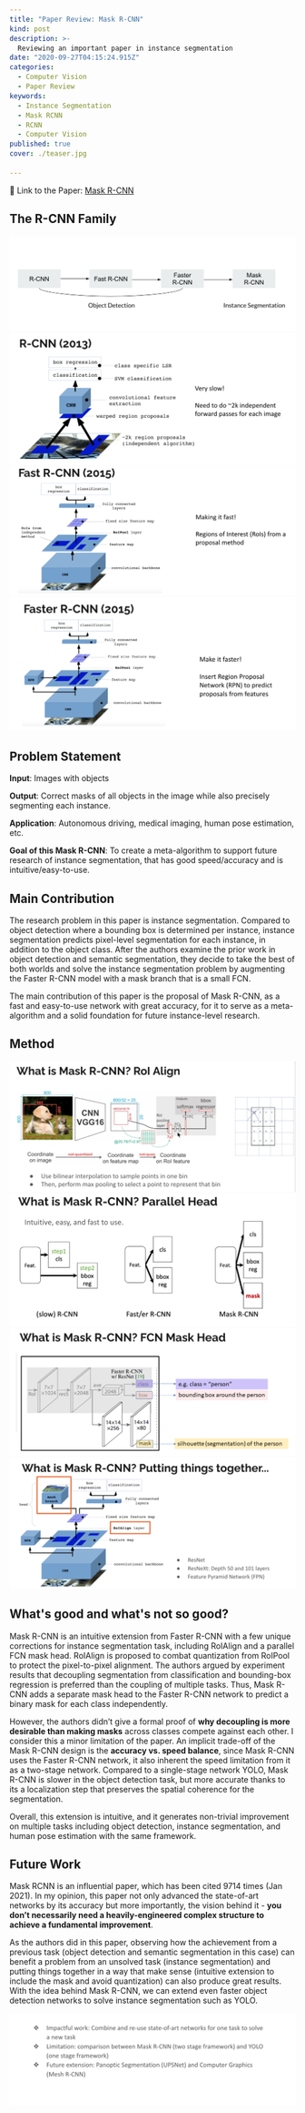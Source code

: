 ```yaml
---
title: "Paper Review: Mask R-CNN"
kind: post
description: >-
  Reviewing an important paper in instance segmentation
date: "2020-09-27T04:15:24.915Z"
categories:
  - Computer Vision
  - Paper Review
keywords:
  - Instance Segmentation
  - Mask RCNN
  - RCNN
  - Computer Vision
published: true
cover: ./teaser.jpg

---
```


📖 Link to the Paper: [Mask R-CNN](https://openaccess.thecvf.com/content_ICCV_2017/papers/He_Mask_R-CNN_ICCV_2017_paper.pdf)

## The R-CNN Family

![RCNN Family](b-1.png)
![RCNN](b-2.png)
![Fast RCNN](b-3.png)
![FastER RCNN](b-4.png)


## Problem Statement

<b>Input</b>: Images with objects

<b>Output</b>: Correct masks of all objects in the image while also precisely segmenting each instance.

<b>Application</b>: Autonomous driving, medical imaging, human pose estimation, etc.

<b>Goal of this Mask R-CNN</b>: To create a meta-algorithm to support future research of instance segmentation, that has good speed/accuracy and is intuitive/easy-to-use.


## Main Contribution

The research problem in this paper is instance segmentation. Compared to object detection where a bounding box is determined per instance, instance segmentation predicts pixel-level segmentation for each instance, in addition to the object class. After the authors examine the prior work in object detection and semantic segmentation, they decide to take the best of both worlds and solve the instance segmentation problem by augmenting the Faster R-CNN model with a mask branch that is a small FCN. 

The main contribution of this paper is the proposal of Mask R-CNN, as a fast and easy-to-use network with great accuracy, for it to serve as a meta-algorithm and a solid foundation for future instance-level research. 

## Method

![RoI Align](1.png)
![Parallel Head](2.png)
![FCN Mask Head](3.png)
![Putting things together](4.png)


## What's good and what's not so good?

Mask R-CNN is an intuitive extension from Faster R-CNN with a few unique corrections for instance segmentation task, including RoIAlign and a parallel FCN mask head. RoIAlign is proposed to combat quantization from RoIPool to protect the pixel-to-pixel alignment. The authors argued by experiment results that decoupling segmentation from classification and bounding-box regression is preferred than the coupling of multiple tasks. Thus, Mask R-CNN adds a separate mask head to the Faster R-CNN network to predict a binary mask for each class independently. 

However, the authors didn’t give a formal proof of <b>why decoupling is more desirable than making masks</b> across classes compete against each other. I consider this a minor limitation of the paper. An implicit trade-off of the Mask R-CNN design is the <b>accuracy vs. speed balance</b>, since Mask R-CNN uses the Faster R-CNN network, it also inherent the speed limitation from it as a two-stage network. Compared to a single-stage network YOLO, Mask R-CNN is slower in the object detection task, but more accurate thanks to its a localization step that preserves the spatial coherence for the segmentation. 

Overall, this extension is intuitive, and it generates non-trivial improvement on multiple tasks including object detection, instance segmentation, and human pose estimation with the same framework. 

## Future Work

Mask RCNN is an influential paper, which has been cited 9714 times (Jan 2021). In my opinion, this paper not only advanced the state-of-art networks by its accuracy but more importantly, the vision behind it - <b>you don’t necessarily need a heavily-engineered complex structure to achieve a fundamental improvement</b>. 

As the authors did in this paper, observing how the achievement from a previous task (object detection and semantic segmentation in this case) can benefit a problem from an unsolved task (instance segmentation) and putting things together in a way that make sense (intuitive extension to include the mask and avoid quantization) can also produce great results. With the idea behind Mask R-CNN, we can extend even faster object detection networks to solve instance segmentation such as YOLO.

![Future Work](5.png)
